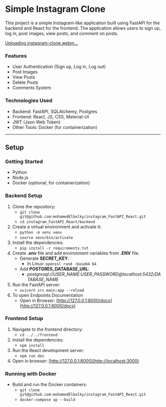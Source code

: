# Simple Instagram Clone
This project is a simple Instagram-like application built using FastAPI for the backend and React for the frontend. The application allows users to sign up, log in, post images, view posts, and comment on posts.

[Uploading instagram-clone.webm…]()



### Features
- User Authentication (Sign up, Log in, Log out)
- Post Images
- View Posts
- Delete Posts
- Comments System

### Technologies Used
- Backend: FastAPI, SQLAlchemy, Postgres
- Frontend: React, JS, CSS, Material-UI
- JWT (Json Web Token)
- Other Tools: Docker (for containerization)

---

## Setup
### Getting Started
- Python
- Node.js
- Docker (optional, for containerization)

### Backend Setup
1. Clone the repository:
    - `git clone git@github.com:mohamedElbalky/instagram_FastAPI_React.git`
    - `cd instagram_FastAPI_React/backend`
2. Create a virtual environment and activate it:
    - `python -m venv venv`
    - `source venv/bin/activate`
3. Install the dependencies:
    - `pip install -r requirements.txt`
4. Create **.env** file and add environment variables from **.ENV** file.
    - Generate **SECRET_KEY**:
        - In Linux: `openssl rand -base64 64`
    - Add **POSTGRES_DATABASE_URL**:
        - *postgresql://USER_NAME:USER_PASSWORD@localhost:5432/DATABASE_NAME*
5. Run the FastAPI server:
    - `uvicorn src.main:app --reload`
6. To open Endpoints Documentation
    - Open in Browser: [http://127.0.0.1:8000/docs](http://127.0.0.1:8000/docs) 

### Frontend Setup
1. Navigate to the frontend directory:
    - `cd ../../frontend`
2. Install the dependencies:
    - `npm install`
3. Run the React development server:
    - `npm run dev`
4. Open in browser:  [http://127.0.0.1:8000](http://localhost:3000) 


### Running with Docker
- Build and run the Docker containers:
    - `git clone git@github.com:mohamedElbalky/instagram_FastAPI_React.git`
    - `docker-compose up --build`

